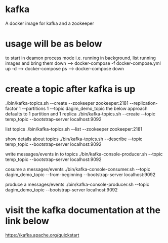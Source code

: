 # kafka
A docker image for kafka  and a zookeeper

# usage will be as below
to start in deamon process mode i.e. running in background, list running images and bring them down 
  --> docker-compose -f docker-compose.yml up -d
  --> docker-compose ps
  --> docker-compose down

# create a topic after kafka is up
./bin/kafka-topics.sh --create --zookeeper zookeeper:2181 --replication-factor 1 --partitions 1 --topic dagim_demo_topic
the below approach defaults to 1 partition and 1 replica
./bin/kafka-topics.sh --create --topic temp_topic --bootstrap-server localhost:9092

list topics
./bin/kafka-topics.sh --list --zookeeper zookeeper:2181

show details about topics
./bin/kafka-topics.sh --describe --topic temp_topic --bootstrap-server localhost:9092

write messages/events in to topics
./bin/kafka-console-producer.sh --topic temp_topic --bootstrap-server localhost:9092

cosume a messages/events
./bin/kafka-console-consumer.sh --topic dagim_demo_topic --from-beginning --bootstrap-server localhost:9092

produce a messages/events
./bin/kafka-console-producer.sh --topic dagim_demo_topic --bootstrap-server localhost:9092

# visit the kafka documentation at the link below
https://kafka.apache.org/quickstart


